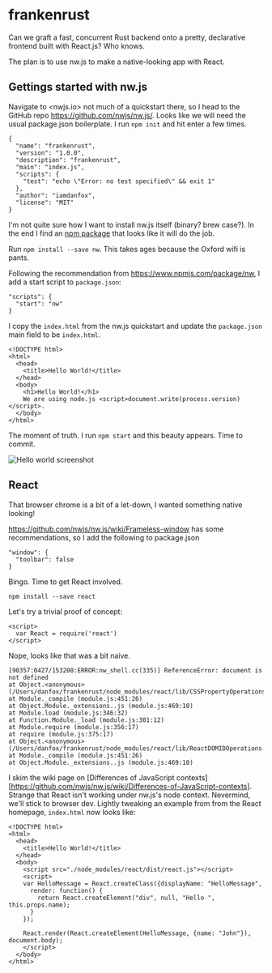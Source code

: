frankenrust
===========

Can we graft a fast, concurrent Rust backend onto a pretty, declarative frontend built with React.js?  Who knows.

The plan is to use nw.js to make a native-looking app with React.

Gettings started with nw.js
---------------------------

Navigate to <nwjs.io> not much of a quickstart there, so I head to the GitHub repo <https://github.com/nwjs/nw.js/>.  Looks like we will need the usual package.json boilerplate. I run `npm init` and hit enter a few times.

    {
      "name": "frankenrust",
      "version": "1.0.0",
      "description": "frankenrust",
      "main": "index.js",
      "scripts": {
        "test": "echo \"Error: no test specified\" && exit 1"
      },
      "author": "iamdanfox",
      "license": "MIT"
    }

I'm not quite sure how I want to install nw.js itself (binary? brew case?). In the end I find an [npm package](https://www.npmjs.com/package/nw) that looks like it will do the job.

Run `npm install --save nw`. This takes ages because the Oxford wifi is pants.

Following the recommendation from <https://www.npmjs.com/package/nw>, I add a start script to `package.json`:

    "scripts": {
      "start": "nw"
    }

I copy the `index.html` from the nw.js quickstart and update the `package.json` main field to be `index.html`.

    <!DOCTYPE html>
    <html>
      <head>
        <title>Hello World!</title>
      </head>
      <body>
        <h1>Hello World!</h1>
        We are using node.js <script>document.write(process.version)</script>.
      </body>
    </html>

The moment of truth.  I run `npm start` and this beauty appears. Time to commit.

![Hello world screenshot](http://i.imgur.com/PHjvq46.png?1)

React
-----

That browser chrome is a bit of a let-down, I wanted something native looking!

<https://github.com/nwjs/nw.js/wiki/Frameless-window> has some recommendations, so I add the following to package.json

    "window": {
      "toolbar": false
    }

Bingo.  Time to get React involved.

    npm install --save react

Let's try a trivial proof of concept:

    <script>
      var React = require('react')
    </script>

Nope, looks like that was a bit naive.

    [90357:0427/153208:ERROR:nw_shell.cc(335)] ReferenceError: document is not defined
    at Object.<anonymous> (/Users/danfox/frankenrust/node_modules/react/lib/CSSPropertyOperations.js:31:7)
    at Module._compile (module.js:451:26)
    at Object.Module._extensions..js (module.js:469:10)
    at Module.load (module.js:346:32)
    at Function.Module._load (module.js:301:12)
    at Module.require (module.js:356:17)
    at require (module.js:375:17)
    at Object.<anonymous> (/Users/danfox/frankenrust/node_modules/react/lib/ReactDOMIDOperations.js:17:29)
    at Module._compile (module.js:451:26)
    at Object.Module._extensions..js (module.js:469:10)

I skim the wiki page on [Differences of JavaScript contexts][https://github.com/nwjs/nw.js/wiki/Differences-of-JavaScript-contexts].  Strange that React isn't working under nw.js's node context. Nevermind, we'll stick to browser dev.  Lightly tweaking an example from from the React homepage, `index.html` now looks like:

    <!DOCTYPE html>
    <html>
      <head>
        <title>Hello World!</title>
      </head>
      <body>
        <script src="./node_modules/react/dist/react.js"></script>
        <script>
        var HelloMessage = React.createClass({displayName: "HelloMessage",
          render: function() {
            return React.createElement("div", null, "Hello ", this.props.name);
          }
        });

        React.render(React.createElement(HelloMessage, {name: "John"}), document.body);
        </script>
      </body>
    </html>




